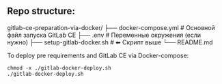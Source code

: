 ## Repo structure:
gitlab-ce-preparation-via-docker/
├── docker-compose.yml        # Основной файл запуска GitLab CE
├── .env                      # Переменные окружения (если нужно)
├── setup-gitlab-docker.sh    # ⬅ Скрипт выше
└── README.md

To deploy pre requirements and GitLab CE via Docker-compose:

```
chmod -x ./gitlab-docker-deploy.sh
./gitlab-docker-deploy.sh
```